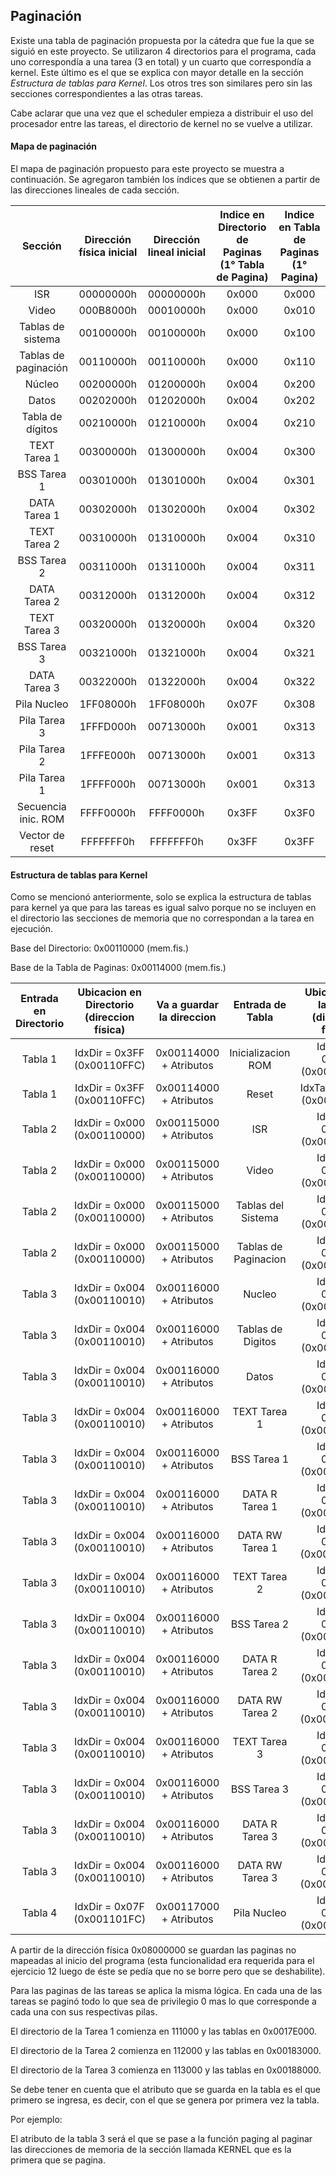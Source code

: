 ## Paginación

Existe una tabla de paginación propuesta por la cátedra que fue la que se siguió en este proyecto. Se utilizaron 4 directorios para el programa, cada uno correspondía a una tarea (3 en total) y un cuarto que correspondía a kernel. Este último es el que se explica con mayor detalle en la sección _Estructura de tablas para Kernel_. Los otros tres son similares pero sin las secciones correspondientes a las otras tareas.

Cabe aclarar que una vez que el scheduler empieza a distribuir el uso del procesador entre las tareas, el directorio de kernel no se vuelve a utilizar.

#### Mapa de paginación

El mapa de paginación propuesto para este proyecto se muestra a continuación. Se agregaron también los índices que se obtienen a partir de las direcciones lineales de cada sección.

|Sección|Dirección física inicial|Dirección lineal inicial|Indice en Directorio de Paginas (1° Tabla de Pagina)|Indice en Tabla de Paginas (1° Pagina)| 
|:---:|:---:|:---:|:---:|:---:|
|ISR                 |00000000h|00000000h|0x000|0x000|
|Video               |000B8000h|00010000h|0x000|0x010|
|Tablas de sistema   |00100000h|00100000h|0x000|0x100|
|Tablas de paginación|00110000h|00110000h|0x000|0x110|
|Núcleo              |00200000h|01200000h|0x004|0x200|
|Datos               |00202000h|01202000h|0x004|0x202|
|Tabla de dígitos    |00210000h|01210000h|0x004|0x210|
|TEXT Tarea 1        |00300000h|01300000h|0x004|0x300|
|BSS Tarea 1         |00301000h|01301000h|0x004|0x301|
|DATA Tarea 1        |00302000h|01302000h|0x004|0x302|
|TEXT Tarea 2        |00310000h|01310000h|0x004|0x310|
|BSS Tarea 2         |00311000h|01311000h|0x004|0x311|
|DATA Tarea 2        |00312000h|01312000h|0x004|0x312|
|TEXT Tarea 3        |00320000h|01320000h|0x004|0x320|
|BSS Tarea 3         |00321000h|01321000h|0x004|0x321|
|DATA Tarea 3        |00322000h|01322000h|0x004|0x322|
|Pila Nucleo         |1FF08000h|1FF08000h|0x07F|0x308|
|Pila Tarea 3        |1FFFD000h|00713000h|0x001|0x313|
|Pila Tarea 2        |1FFFE000h|00713000h|0x001|0x313|
|Pila Tarea 1        |1FFFF000h|00713000h|0x001|0x313|
|Secuencia inic. ROM |FFFF0000h|FFFF0000h|0x3FF|0x3F0|
|Vector de reset     |FFFFFFF0h|FFFFFFF0h|0x3FF|0x3FF|


#### Estructura de tablas para Kernel

Como se mencionó anteriormente, solo se explica la estructura de tablas para kernel ya que para las tareas es igual salvo porque no se incluyen en el directorio las secciones de memoria que no correspondan a la tarea en ejecución.


Base del Directorio: 0x00110000 (mem.fis.)

Base de la Tabla de Paginas: 0x00114000 (mem.fis.)

|Entrada en Directorio|Ubicacion en Directorio (direccion física)|Va a guardar la direccion|Entrada de Tabla|Ubicacion en la Tabla (direccion física)|Va a guardar la direccion|
|:---:|:---:|:---:|:---:|:---:|:---:|
|Tabla 1|IdxDir = 0x3FF (0x00110FFC)|0x00114000 + Atributos|Inicializacion ROM  |IdxTab = 0x3F0 (0x00114FC0)|0xFFFF0000 + Atributos|
|Tabla 1|IdxDir = 0x3FF (0x00110FFC)|0x00114000 + Atributos|Reset               |IdxTab = 0x3FF (0x00114FFC)|0xFFFFF000 + Atributos|
|Tabla 2|IdxDir = 0x000 (0x00110000)|0x00115000 + Atributos|ISR                 |IdxTab = 0x000 (0x00115000)|0x00000000 + Atributos|
|Tabla 2|IdxDir = 0x000 (0x00110000)|0x00115000 + Atributos|Video               |IdxTab = 0x010 (0x00115040)|0x000B8000 + Atributos|
|Tabla 2|IdxDir = 0x000 (0x00110000)|0x00115000 + Atributos|Tablas del Sistema  |IdxTab = 0x100 (0x00115400)|0x00100000 + Atributos|
|Tabla 2|IdxDir = 0x000 (0x00110000)|0x00115000 + Atributos|Tablas de Paginacion|IdxTab = 0x110 (0x00115440)|0x00110000 + Atributos|
|Tabla 3|IdxDir = 0x004 (0x00110010)|0x00116000 + Atributos|Nucleo              |IdxTab = 0x200 (0x00116800)|0x00200000 + Atributos|
|Tabla 3|IdxDir = 0x004 (0x00110010)|0x00116000 + Atributos|Tablas de Digitos   |IdxTab = 0x210 (0x00116840)|0x00210000 + Atributos|
|Tabla 3|IdxDir = 0x004 (0x00110010)|0x00116000 + Atributos|Datos               |IdxTab = 0x202 (0x00116808)|0x00202000 + Atributos|
|Tabla 3|IdxDir = 0x004 (0x00110010)|0x00116000 + Atributos|TEXT Tarea 1        |IdxTab = 0x300 (0x00116C00)|0x00300000 + Atributos|
|Tabla 3|IdxDir = 0x004 (0x00110010)|0x00116000 + Atributos|BSS Tarea 1         |IdxTab = 0x301 (0x00116C04)|0x00301000 + Atributos|
|Tabla 3|IdxDir = 0x004 (0x00110010)|0x00116000 + Atributos|DATA R Tarea 1      |IdxTab = 0x302 (0x00116C08)|0x00302000 + Atributos|
|Tabla 3|IdxDir = 0x004 (0x00110010)|0x00116000 + Atributos|DATA RW Tarea 1     |IdxTab = 0x303 (0x00116C0C)|0x00303000 + Atributos|
|Tabla 3|IdxDir = 0x004 (0x00110010)|0x00116000 + Atributos|TEXT Tarea 2        |IdxTab = 0x310 (0x00116C40)|0x00310000 + Atributos|
|Tabla 3|IdxDir = 0x004 (0x00110010)|0x00116000 + Atributos|BSS Tarea 2         |IdxTab = 0x311 (0x00116C44)|0x00311000 + Atributos|
|Tabla 3|IdxDir = 0x004 (0x00110010)|0x00116000 + Atributos|DATA R Tarea 2      |IdxTab = 0x312 (0x00116C48)|0x00312000 + Atributos|
|Tabla 3|IdxDir = 0x004 (0x00110010)|0x00116000 + Atributos|DATA RW Tarea 2     |IdxTab = 0x313 (0x00116C4C)|0x00313000 + Atributos|
|Tabla 3|IdxDir = 0x004 (0x00110010)|0x00116000 + Atributos|TEXT Tarea 3        |IdxTab = 0x320 (0x00116C80)|0x00320000 + Atributos|
|Tabla 3|IdxDir = 0x004 (0x00110010)|0x00116000 + Atributos|BSS Tarea 3         |IdxTab = 0x321 (0x00116C84)|0x00321000 + Atributos|
|Tabla 3|IdxDir = 0x004 (0x00110010)|0x00116000 + Atributos|DATA R Tarea 3      |IdxTab = 0x322 (0x00116C88)|0x00322000 + Atributos|
|Tabla 3|IdxDir = 0x004 (0x00110010)|0x00116000 + Atributos|DATA RW Tarea 3     |IdxTab = 0x323 (0x00116C8C)|0x00323000 + Atributos|
|Tabla 4|IdxDir = 0x07F (0x001101FC)|0x00117000 + Atributos|Pila Nucleo         |IdxTab = 0x308 (0x00117C20)|0x1FF08000 + Atributos|


A partir de la dirección física 0x08000000 se guardan las paginas no mapeadas al inicio del programa (esta funcionalidad era requerida para el ejercicio 12 luego de éste se pedía que no se borre pero que se deshabilite).

Para las paginas de las tareas se aplica la misma lógica. En cada una de las tareas se paginó todo lo que sea de privilegio 0 mas lo que corresponde a cada una con sus respectivas pilas.

   El directorio de la Tarea 1 comienza en 111000 y las tablas en 0x0017E000.
   
   El directorio de la Tarea 2 comienza en 112000 y las tablas en 0x00183000.
   
   El directorio de la Tarea 3 comienza en 113000 y las tablas en 0x00188000.
   
Se debe tener en cuenta que el atributo que se guarda en la tabla es el que primero se ingresa, es decir, con el que se genera por primera vez la tabla.
  
  Por ejemplo: 
  
  El atributo de la tabla 3 será el que se pase a la función paging al paginar las direcciones de memoria de la sección llamada KERNEL que es la primera que se pagina.